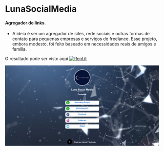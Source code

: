 # LunaSocialMedia

#### Agregador de links.


 - A ideia é ser um agregador de sites, rede sociais e outras formas de contato para pequenas empresas e serviços de freelance. Esse projeto, embora modesto, foi feito baseado em necessidades reais de amigos e família.

O resultado pode ser visto aqui
<a href='https://lunasocialmedia.araujocoding.repl.co/'><img alt="Repl.it" src="https://img.shields.io/badge/Repl.it-%230D101E.svg?&style=for-the-badge&logo=Repl.it&logoColor=white"/></a>

![](https://github.com/Pereira-Araujo/Projetos/blob/main/Projetos_Vanilla/LunaSocialMedia/assets/luna-print.png?raw=true)

